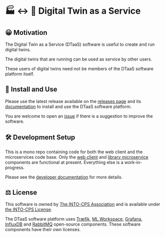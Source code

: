 # :factory: :left_right_arrow: :busts_in_silhouette: Digital Twin as a Service

## :grinning: Motivation

The Digital Twin as a Service (DTaaS) software is useful
to create and run digital twins.

The digital twins that are running can be used as service
by other users.

These users of digital twins need not be members of
the DTaaS software platform itself.

## :rocket: Install and Use

Please use the latest release available on
the [releases page](https://github.com/INTO-CPS-Association/DTaaS/releases) and its [documentation](https://into-cps-association.github.io/DTaaS/) to install and use the DTaaS software platform.

You are welcome to open an [issue](https://github.com/INTO-CPS-Association/DTaaS/issues/new/choose)
if there is a suggestion to improve the software.

## :hammer_and_wrench: Development Setup

This is a mono repo containing code for
both the web client and the microservices code base.
Only the [web client](client) and
[library microservice](servers/lib)
components are functional at present.
Everything else is a work-in-progress.

Please see the [developer documentation](https://into-cps-association.github.io/DTaaS/development/developer/index.html) for more details.

## :balance_scale: License

This software is owned by
[The INTO-CPS Association](https://into-cps.org/)
and is available under [the INTO-CPS License](./LICENSE.md).

The DTaaS software platform uses
[Træfik](https://github.com/traefik/traefik),
[ML Workspace](https://github.com/ml-tooling/ml-workspace),
[Grafana](https://github.com/grafana/grafana),
[InfluxDB](https://github.com/influxdata/influxdb) and
[RabbitMQ](https://github.com/rabbitmq/rabbitmq-server)
open-source components.
These software components have their own licenses.
